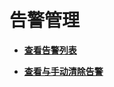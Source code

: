 # 告警管理<a name="ZH-CN_TOPIC_0173397449"></a>

-   **[查看告警列表](查看告警列表.md)**  

-   **[查看与手动清除告警](查看与手动清除告警.md)**  



